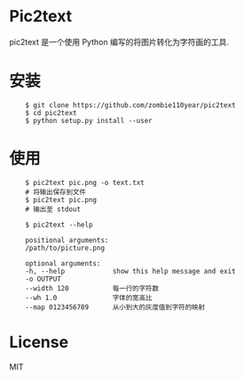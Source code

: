 # Pic2text

pic2text 是一个使用 Python 编写的将图片转化为字符画的工具.

# 安装

```
    $ git clone https://github.com/zombie110year/pic2text
    $ cd pic2text
    $ python setup.py install --user
```

# 使用

```
    $ pic2text pic.png -o text.txt
    # 将输出保存到文件
    $ pic2text pic.png
    # 输出至 stdout

    $ pic2text --help

    positional arguments:
    /path/to/picture.png

    optional arguments:
    -h, --help            show this help message and exit
    -o OUTPUT
    --width 120           每一行的字符数
    --wh 1.0              字体的宽高比
    --map 0123456789      从小到大的灰度值到字符的映射
```

# License

MIT
